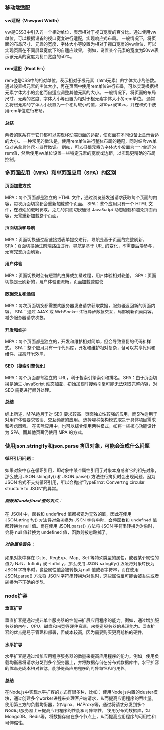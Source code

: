 ### 移动端适配
#### vw适配（Viewport Width）
 vw是CSS3中引入的一个相对单位，表示相对于视口宽度的百分比。通过使用vw单位，可以根据设备的视口宽度进行适配，实现响应式布局。
 一般情况下，将页面的布局尺寸、元素的宽度、字体大小等设置为相对于视口宽度的vw单位，可以实现页面在不同屏幕宽度下的自适应效果。
 例如，设置某个元素的宽度为50vw表示该元素的宽度为视口宽度的50%。
#### rem适配（Root Em）
 rem也是CSS中的相对单位，表示相对于根元素（html元素）的字体大小的倍数。
 通过设置根元素的字体大小，再在页面中使用rem单位进行布局，可以实现根据根元素字体大小的变化而自适应调整其他元素的大小。
 一般情况下，将页面的布局尺寸、元素的宽度、字体大小等设置为相对于根元素字体大小的rem单位。
 通常会将根元素的字体大小设置为一个相对较小的值，如10px或16px，并在样式中使用rem单位进行布局。

 #### 总结
 两者的联系在于它们都可以实现移动端页面的适配，使页面在不同设备上显示合适的大小。
 一种常见的做法是，使用rem单位进行整体布局的适配，同时结合vw单位对某些具体尺寸进行微调。
 例如，可以将根元素的字体大小设置为一个合适的rem值，然后使用vw单位设置一些特定元素的宽度或边距，以实现更精确的布局控制。

 ### 多页面应用（MPA）和单页面应用（SPA）的区别
 #### 页面加载方式
 MPA：每个页面都是独立的 HTML 文件，通过浏览器发送请求获取每个页面的内容，每次页面切换都会重新加载整个页面。
 SPA：整个应用只有一个 HTML 文件，在初始加载时获取，之后的页面切换通过 JavaScript 动态加载和渲染页面内容，无需重新加载整个页面。
 #### 页面切换和导航
 MPA：页面切换通过超链接或表单提交进行，导航是基于页面的完整刷新。
 SPA：页面切换通过前端路由进行，导航是基于 URL 的变化，不需要后端参与，无需完整页面刷新。
 #### 用户体验
 MPA：页面切换时会有短暂的白屏或加载过程，用户体验相对较差。
 SPA：页面切换是无刷新的，用户体验更流畅，页面加载速度快
 #### 数据交互和通信
 MPA：每次页面切换都需要向服务器发送请求获取数据，服务器返回新的页面内容。
 SPA：通过 AJAX 或 WebSocket 进行异步数据交互，局部刷新页面内容，减少服务器请求次数。
 #### 开发和维护
 MPA：每个页面都是独立的，开发和维护相对简单，但会导致重复的代码和样式。
 SPA：整个应用只有一个代码库，开发和维护相对复杂，但可以共享代码和组件，提高开发效率。
 #### SEO（搜索引擎优化）
 MPA：每个页面都有独立的 URL，利于搜索引擎索引和排名。
 SPA：由于页面切换是通过 JavaScript 动态加载，初始加载时搜索引擎可能无法获取完整内容，对 SEO 需要进行额外处理。
 #### 总结
 综上所述，MPA适用于对 SEO 要求较高、页面独立性较强的应用，而SPA适用于对用户体验要求较高、交互频繁的应用。
 选择哪种架构模式取决于具体项目需求和考虑因素。
 在实际应用中，也可以综合使用两种模式，如将一些核心功能设计为 SPA，而其他页面仍使用 MPA 的方式。
 ### 使用json.stringify和json.parse 拷贝对象，可能会造成什么问题
#### 循环引用问题：
如果对象中存在循环引用，即对象中某个属性引用了对象本身或者它的祖先对象，那么使用 JSON.stringify() 和 JSON.parse() 方法进行拷贝时会出现问题。因为 JSON 格式不支持循环引用，所以会抛出“TypeError: Converting circular structure to JSON”的异常。

##### 函数和 undefined 值的丢失：
在 JSON 中，函数和 undefined 值都被视为无效的值，因此在使用 JSON.stringify() 方法将对象转换为 JSON 字符串时，会将函数和 undefined 值都转换为 null 值。而在使用 JSON.parse() 方法将 JSON 字符串转换为对象时，会将 null 值转换为 undefined 值，函数则被忽略掉了。

##### 对象属性丢失：
如果对象中存在 Date、RegExp、Map、Set 等特殊类型的属性，或者某个属性的值为 NaN、Infinity 或 -Infinity，那么使用 JSON.stringify() 方法将对象转换为 JSON 字符串时，这些属性值会被转换为 null 值或者字符串，而在使用 JSON.parse() 方法将 JSON 字符串转换为对象时，这些属性值可能会被丢失或者转换为不正确的类型。
 ### node扩容
 #### 垂直扩容
 垂直扩容是通过提升单个服务器的性能来扩展应用程序的能力。例如，通过增加服务器的内存、CPU、磁盘和带宽等硬件资源，来提高服务器的处理能力。垂直扩容的优点是易于管理和部署，但成本较高，因为需要购买更高规格的硬件。
 #### 水平扩容
 水平扩容是通过增加应用程序服务器的数量来提高应用程序的能力。例如，使用负载均衡器将请求分发到多个服务器上，并将数据存储在分布式数据库中。水平扩容的优点是成本相对较低，能够提高应用程序的可伸缩性和可用性。
 #### 总结
 在Node.js中实现水平扩容的方式有很多种，比如：
使用Node.js内置的cluster模块，通过创建多个worker进程来处理客户端请求，从而提高应用程序的吞吐量。
使用第三方的负载均衡器，如Nginx、HAProxy等，通过将请求分发到多个Node.js服务器上来提高应用程序的性能和可伸缩性。
使用分布式数据库，如MongoDB、Redis等，将数据存储在多个节点上，从而提高应用程序的可用性和可伸缩性。